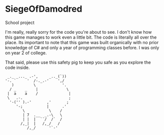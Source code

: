 SiegeOfDamodred
===============

School project


I'm really, really sorry for the code you're about to see. I don't know how this game manages to work even a little bit. The code is literally all over the place. Its important to note that this game was built organically with no prior knowledge of C# and only a year of programming classes before. I was only on year 2 of college.

That said, please use this safety pig to keep you safe as you explore the code inside.
```                         _                         
 _._ _..._ .-',     _.._(`)) 
'-. `     '  /-._.-'    ',/
   )         \            '.   
  / _    _    |             \  
 |  a    a    /              | 
 \   .-.                     ;  
  '-('' ).-'       ,'       ;
     '-;           |      .'     
        \           \    /
        | 7  .__  _.-\   \
        | |  |  ``/  /`  /
       /,_|  |   /,_/   /
          /,_/      '`-'         
```
